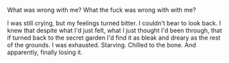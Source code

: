 What was wrong with me? What the fuck was wrong with with me?

I was still crying, but my feelings turned bitter. I couldn't bear to look back. I knew that despite what I'd just felt, what I just thought I'd been through, that if turned back to the secret garden I'd find it as bleak and dreary as the rest of the grounds. I was exhausted. Starving. Chilled to the bone. And apparently, finally losing it. 